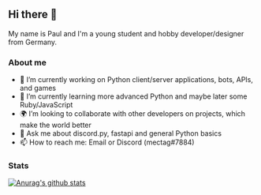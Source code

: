 ## Hi there 👋
My name is Paul and I'm a young student and hobby developer/designer from Germany.

### About me

- 🔭 I’m currently working on Python client/server applications, bots, APIs, and games
- 🌱 I’m currently learning more advanced Python and maybe later some Ruby/JavaScript
- 🌍 I’m looking to collaborate with other developers on projects, which make the world better
- 💬 Ask me about discord.py, fastapi and general Python basics
- 📫 How to reach me: Email or Discord (mectag#7884)

### Stats

[![Anurag's github stats](https://github-readme-stats.vercel.app/api?username=berrysauce&show_icons=true&theme=dark)](https://github.com/anuraghazra/github-readme-stats)
